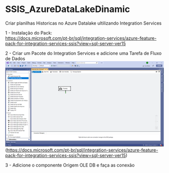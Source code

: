# SSIS_AzureDataLakeDinamic
Criar planilhas Historicas no Azure Datalake 
ultilizando Integration Services 

1 - Instalação do Pack: <br> 
https://docs.microsoft.com/pt-br/sql/integration-services/azure-feature-pack-for-integration-services-ssis?view=sql-server-ver15

2 - Criar um Pacote do  Integration Services  e adicione uma Tarefa de Fluxo de Dados
![alt text](https://github.com/Lmanoel1994/SSIS_AzureDataLakeDinamic/blob/master/1.PNG) (https://docs.microsoft.com/pt-br/sql/integration-services/azure-feature-pack-for-integration-services-ssis?view=sql-server-ver15)

3 -  Adicione o componente Origem OLE DB e faça  as conexão 
